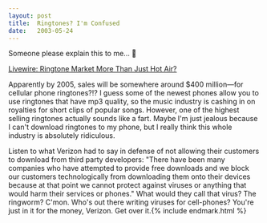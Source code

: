 ```yaml
---
layout:	post
title:	Ringtones? I'm Confused
date:	2003-05-24
---
```


Someone please explain this to me... 🤔

[Livewire: Ringtone Market More Than Just Hot Air?](https://www.reuters.com/newsArticle.jhtml?type=technologyNews&storyID=2811407)

Apparently by 2005, sales will be somewhere around $400 million—for cellular phone ringtones?!? I guess some of the newest phones allow you to use ringtones that have mp3 quality, so the music industry is cashing in on royalties for short clips of popular songs. However, one of the highest selling ringtones actually sounds like a fart. Maybe I'm just jealous because I can't download ringtones to my phone, but I really think this whole industry is absolutely ridiculous.

Listen to what Verizon had to say in defense of not allowing their customers to download from third party developers: "There have been many companies who have attempted to provide free downloads and we block our customers technologically from downloading them onto their devices because at that point we cannot protect against viruses or anything that would harm their services or phones." What would they call that virus? The ringworm? C'mon. Who's out there writing viruses for cell-phones? You're just in it for the money, Verizon. Get over it.{% include endmark.html %}